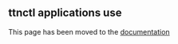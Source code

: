 ## ttnctl applications use

This page has been moved to the [documentation](https://www.thethingsnetwork.org/docs/cli/#ttnctl-applications-use)